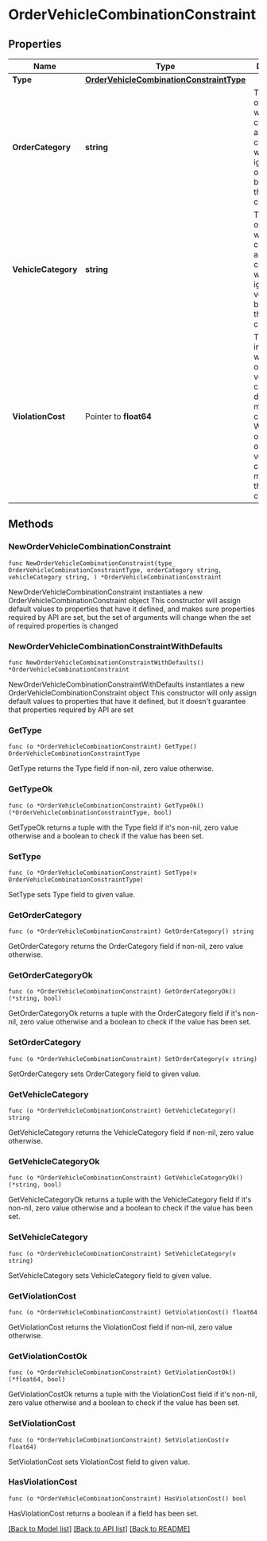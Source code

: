 # OrderVehicleCombinationConstraint

## Properties

Name | Type | Description | Notes
------------ | ------------- | ------------- | -------------
**Type** | [**OrderVehicleCombinationConstraintType**](OrderVehicleCombinationConstraintType.md) |  | 
**OrderCategory** | **string** | The category of orders to which the constraint applies. The constraint will be ignored if no order belongs to this category. | 
**VehicleCategory** | **string** | The category of vehicles to which the constraint applies. The constraint will be ignored if no vehicle belongs to this category. | 
**ViolationCost** | Pointer to **float64** | The cost incurred when an order-vehicle combination does not meet this constraint. When omitted, all order-vehicle combinations must satisfy this constraint. | [optional] 

## Methods

### NewOrderVehicleCombinationConstraint

`func NewOrderVehicleCombinationConstraint(type_ OrderVehicleCombinationConstraintType, orderCategory string, vehicleCategory string, ) *OrderVehicleCombinationConstraint`

NewOrderVehicleCombinationConstraint instantiates a new OrderVehicleCombinationConstraint object
This constructor will assign default values to properties that have it defined,
and makes sure properties required by API are set, but the set of arguments
will change when the set of required properties is changed

### NewOrderVehicleCombinationConstraintWithDefaults

`func NewOrderVehicleCombinationConstraintWithDefaults() *OrderVehicleCombinationConstraint`

NewOrderVehicleCombinationConstraintWithDefaults instantiates a new OrderVehicleCombinationConstraint object
This constructor will only assign default values to properties that have it defined,
but it doesn't guarantee that properties required by API are set

### GetType

`func (o *OrderVehicleCombinationConstraint) GetType() OrderVehicleCombinationConstraintType`

GetType returns the Type field if non-nil, zero value otherwise.

### GetTypeOk

`func (o *OrderVehicleCombinationConstraint) GetTypeOk() (*OrderVehicleCombinationConstraintType, bool)`

GetTypeOk returns a tuple with the Type field if it's non-nil, zero value otherwise
and a boolean to check if the value has been set.

### SetType

`func (o *OrderVehicleCombinationConstraint) SetType(v OrderVehicleCombinationConstraintType)`

SetType sets Type field to given value.


### GetOrderCategory

`func (o *OrderVehicleCombinationConstraint) GetOrderCategory() string`

GetOrderCategory returns the OrderCategory field if non-nil, zero value otherwise.

### GetOrderCategoryOk

`func (o *OrderVehicleCombinationConstraint) GetOrderCategoryOk() (*string, bool)`

GetOrderCategoryOk returns a tuple with the OrderCategory field if it's non-nil, zero value otherwise
and a boolean to check if the value has been set.

### SetOrderCategory

`func (o *OrderVehicleCombinationConstraint) SetOrderCategory(v string)`

SetOrderCategory sets OrderCategory field to given value.


### GetVehicleCategory

`func (o *OrderVehicleCombinationConstraint) GetVehicleCategory() string`

GetVehicleCategory returns the VehicleCategory field if non-nil, zero value otherwise.

### GetVehicleCategoryOk

`func (o *OrderVehicleCombinationConstraint) GetVehicleCategoryOk() (*string, bool)`

GetVehicleCategoryOk returns a tuple with the VehicleCategory field if it's non-nil, zero value otherwise
and a boolean to check if the value has been set.

### SetVehicleCategory

`func (o *OrderVehicleCombinationConstraint) SetVehicleCategory(v string)`

SetVehicleCategory sets VehicleCategory field to given value.


### GetViolationCost

`func (o *OrderVehicleCombinationConstraint) GetViolationCost() float64`

GetViolationCost returns the ViolationCost field if non-nil, zero value otherwise.

### GetViolationCostOk

`func (o *OrderVehicleCombinationConstraint) GetViolationCostOk() (*float64, bool)`

GetViolationCostOk returns a tuple with the ViolationCost field if it's non-nil, zero value otherwise
and a boolean to check if the value has been set.

### SetViolationCost

`func (o *OrderVehicleCombinationConstraint) SetViolationCost(v float64)`

SetViolationCost sets ViolationCost field to given value.

### HasViolationCost

`func (o *OrderVehicleCombinationConstraint) HasViolationCost() bool`

HasViolationCost returns a boolean if a field has been set.


[[Back to Model list]](../README.md#documentation-for-models) [[Back to API list]](../README.md#documentation-for-api-endpoints) [[Back to README]](../README.md)


